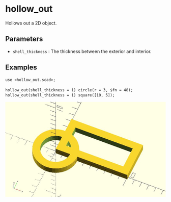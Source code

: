 # hollow_out

Hollows out a 2D object. 

## Parameters

- `shell_thickness` : The thickness between the exterior and interior.

## Examples

    use <hollow_out.scad>;

	hollow_out(shell_thickness = 1) circle(r = 3, $fn = 48);
    hollow_out(shell_thickness = 1) square([10, 5]);

![hollow_out](images/lib2x-hollow_out-1.JPG)
